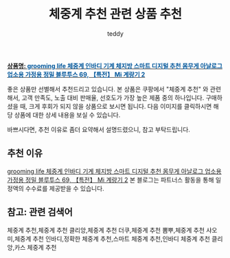 ﻿---
layout: post
title:  "체중계 추천 관련 상품 추천"
author: teddy
categories: [ 생활/건강 ]
tags: [체중계 추천,체중계 추천 클리앙,체중계 추천 더쿠,체중계 추천 뽐뿌,체중계 추천 샤오미,체중계 추천 인바디,정확한 체중계 추천,스마트 체중계 추천,인바디 체중계 추천 클리앙,카스 체중계 추천]
image: https://static.coupangcdn.com/image/vendor_inventory/527e/a6355d5aeead880942e163f6e0d427dcebb5ece5a8d467beca638637355c.jpeg 
description: "쿠팡에서 체중계 추천 관련 상품으로 가장 고객 선호도가 높은 제품 중 하나입니다."
---

<a href="https://link.coupang.com/re/AFFSDP?lptag=AF5385349&pageKey=5553641708&itemId=8787104922&vendorItemId=76073982271&traceid=V0-153-7ad7ca9366d4692b"><b>상품명: <font color='#01579B'>grooming life 체중계 인바디 기계 체지방 스마트 디지털 추천 몸무게 아날로그 업소용 가정용 정밀 블루투스 69, 【특전】 Mi 계량기 2</font></b></a>

좋은 상품만 선별해서 추천드리고 있습니다.
본 상품은 쿠팡에서 "체중계 추천" 와 관련해서, 고객 만족도, 노출 대비 판매율, 선호도가 가장 높은 제품 중의 하나입니다.
구매하셨을 때, 크게 후회가 되지 않을 상품으로 보시면 됩니다. 
다음 이미지를 클릭하시면 해당 상품에 대한 상세 내용을 보실 수 있습니다.

바쁘시다면, 추천 이유로 좀더 요약해서 설명드렸으니, 참고 부탁드립니다.

## 추천 이유 

<a href="https://link.coupang.com/re/AFFSDP?lptag=AF5385349&pageKey=5553641708&itemId=8787104922&vendorItemId=76073982271&traceid=V0-153-7ad7ca9366d4692b">grooming life 체중계 인바디 기계 체지방 스마트 디지털 추천 몸무게 아날로그 업소용 가정용 정밀 블루투스 69, 【특전】 Mi 계량기 2</a>
본 블로그는 파트너스 활동을 통해 일정액의 수수료를 제공받을 수 있습니다.

## 참고: 관련 검색어    
체중계 추천,체중계 추천 클리앙,체중계 추천 더쿠,체중계 추천 뽐뿌,체중계 추천 샤오미,체중계 추천 인바디,정확한 체중계 추천,스마트 체중계 추천,인바디 체중계 추천 클리앙,카스 체중계 추천
